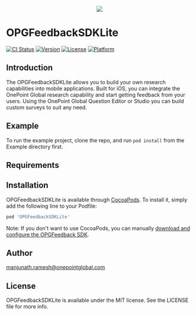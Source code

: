 <p align="center">
  <img src="https://www.onepointglobal.com/Images/OPG_Github_logo.png"/>
</p>

# OPGFeedbackSDKLite

[![CI Status](http://img.shields.io/travis/manjunath.ramesh@onepointglobal.com/OPGFeedbackSDKLite.svg?style=flat)](https://travis-ci.org/manjunath.ramesh@onepointglobal.com/OPGFeedbackSDKLite)
[![Version](https://img.shields.io/cocoapods/v/OPGFeedbackSDKLite.svg?style=flat)](http://cocoapods.org/pods/OPGFeedbackSDKLite)
[![License](https://img.shields.io/cocoapods/l/OPGFeedbackSDKLite.svg?style=flat)](http://cocoapods.org/pods/OPGFeedbackSDKLite)
[![Platform](https://img.shields.io/cocoapods/p/OPGFeedbackSDKLite.svg?style=flat)](http://cocoapods.org/pods/OPGFeedbackSDKLite)

## Introduction

The OPGFeedbackSDKLite allows you to build your own research capabilities into mobile applications. Built for iOS, you can integrate the OnePoint Global research capability and start getting feedback from your users. Using the OnePoint Global Question Editor or Studio you can build custom surveys to suit any need.

## Example

To run the example project, clone the repo, and run `pod install` from the Example directory first.

## Requirements

## Installation

OPGFeedbackSDKLite is available through [CocoaPods](http://cocoapods.org). To install
it, simply add the following line to your Podfile:

```ruby
pod 'OPGFeedbackSDKLite'
```
Note: If you don't want to use CocoaPods, you can manually [download and configure the OPGFeedback SDK](https://github.com/OnePointGlobal/OnePoint-Global-Mobile-App-SDK-iOS).
## Author

manjunath.ramesh@onepointglobal.com

## License

OPGFeedbackSDKLite is available under the MIT license. See the LICENSE file for more info.
